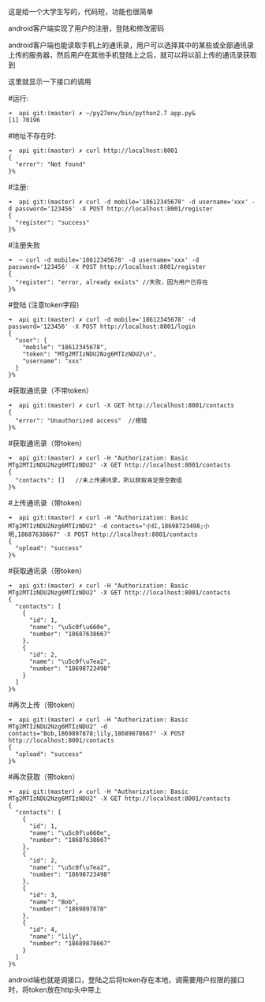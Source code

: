 这是给一个大学生写的，代码短，功能也很简单

android客户端实现了用户的注册，登陆和修改密码

android客户端也能读取手机上的通讯录，用户可以选择其中的某些或全部通讯录上传的服务器，然后用户在其他手机登陆上之后，就可以将以前上传的通讯录获取到

这里就显示一下接口的调用

#运行: 
```shell
➜  api git:(master) ✗ ~/py27env/bin/python2.7 app.py&
[1] 70196
```

#地址不存在时:
```shell
➜  api git:(master) ✗ curl http://localhost:8001
{
  "error": "Not found"
}%
```

#注册:
```shell
➜  api git:(master) ✗ curl -d mobile='18612345678' -d username='xxx' -d password='123456' -X POST http://localhost:8001/register
{
  "register": "success"
}%
```

#注册失败
```shell
➜  ~ curl -d mobile='18612345678' -d username='xxx' -d password='123456' -X POST http://localhost:8001/register
{
  "register": "error, already exists" //失败，因为用户已存在
}%
```

#登陆 (注意token字段)
```shell
➜  api git:(master) ✗ curl -d mobile='18612345678' -d password='123456' -X POST http://localhost:8001/login
{
  "user": {
    "mobile": "18612345678",
    "token": "MTg2MTIzNDU2Nzg6MTIzNDU2\n",
    "username": "xxx"
  }
}%
```

#获取通讯录（不带token）
```shell
➜  api git:(master) ✗ curl -X GET http://localhost:8001/contacts
{
  "error": "Unauthorized access"  //报错
}%
```

#获取通讯录（带token）
```shell
➜  api git:(master) ✗ curl -H "Authorization: Basic MTg2MTIzNDU2Nzg6MTIzNDU2" -X GET http://localhost:8001/contacts
{
  "contacts": []   //未上传通讯录，所以获取肯定是空数组
}%
```

#上传通讯录（带token）
```shell
➜  api git:(master) ✗ curl -H "Authorization: Basic MTg2MTIzNDU2Nzg6MTIzNDU2" -d contacts="小红,18698723498;小明,18687638667" -X POST http://localhost:8001/contacts
{
  "upload": "success"
}%
```

#获取通讯录（带token）
```shell
➜  api git:(master) ✗ curl -H "Authorization: Basic MTg2MTIzNDU2Nzg6MTIzNDU2" -X GET http://localhost:8001/contacts
{
  "contacts": [
    {
      "id": 1,
      "name": "\u5c0f\u660e",
      "number": "18687638667"
    },
    {
      "id": 2,
      "name": "\u5c0f\u7ea2",
      "number": "18698723498"
    }
  ]
}%
```

#再次上传（带token）
```shell
➜  api git:(master) ✗ curl -H "Authorization: Basic MTg2MTIzNDU2Nzg6MTIzNDU2" -d contacts="Bob,1869897878;lily,18689878667" -X POST http://localhost:8001/contacts
{
  "upload": "success"
}%
```

#再次获取（带token）
```shell
➜  api git:(master) ✗ curl -H "Authorization: Basic MTg2MTIzNDU2Nzg6MTIzNDU2" -X GET http://localhost:8001/contacts
{
  "contacts": [
    {
      "id": 1,
      "name": "\u5c0f\u660e",
      "number": "18687638667"
    },
    {
      "id": 2,
      "name": "\u5c0f\u7ea2",
      "number": "18698723498"
    },
    {
      "id": 3,
      "name": "Bob",
      "number": "1869897878"
    },
    {
      "id": 4,
      "name": "lily",
      "number": "18689878667"
    }
  ]
}%
```

android端也就是调接口，登陆之后将token存在本地，调需要用户权限的接口时，将token放在http头中带上
